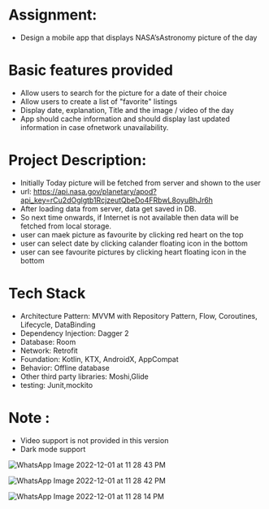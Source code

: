 # Assignment: 
- Design a mobile app that displays NASA’sAstronomy picture of the day

# Basic features provided 
- Allow users to search for the picture for a date of their choice
- Allow users to create a list of &quot;favorite&quot; listings
- Display date, explanation, Title and the image / video of the day
- App should cache information and should display last updated information in case ofnetwork unavailability.

 # Project Description:
 - Initially Today picture will be fetched from server and shown to the user
 - url: https://api.nasa.gov/planetary/apod?api_key=rCu2dOglgtb1RcjzeutQbeDo4FRbwL8oyuBhJr6h
 - After loading data from server, data get saved in DB.
 - So next time onwards, if Internet is not available then data will be fetched from local storage.
 - user can maek picture as favourite by clicking red heart on the top
 - user can select date by clicking calander floating icon in the bottom
 - user can see favourite pictures by clicking heart floating icon in the bottom
 
 # Tech Stack
 - Architecture Pattern: MVVM with Repository Pattern, Flow, Coroutines, Lifecycle, DataBinding
 - Dependency Injection: Dagger 2
 - Database: Room
 - Network: Retrofit
 - Foundation: Kotlin, KTX, AndroidX, AppCompat
 - Behavior: Offline database
 - Other third party libraries: Moshi,Glide
 - testing: Junit,mockito

 # Note :
 - Video support is not provided in this version
 - Dark mode support
 
 ![WhatsApp Image 2022-12-01 at 11 28 43 PM](https://user-images.githubusercontent.com/6941625/205126406-cb481fe8-27a5-4190-a4da-d2ab8cbd6e21.jpeg)

 
 ![WhatsApp Image 2022-12-01 at 11 28 42 PM](https://user-images.githubusercontent.com/6941625/205126414-3525e43b-015b-4f76-8b50-00852e62944c.jpeg)

![WhatsApp Image 2022-12-01 at 11 28 14 PM](https://user-images.githubusercontent.com/6941625/205126428-2092cbd3-ee1c-4ca0-8828-7a972f46a2fe.jpeg)

